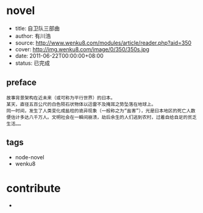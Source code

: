 
# novel

- title: 自卫队三部曲
- author: 有川浩
- source: http://www.wenku8.com/modules/article/reader.php?aid=350
- cover: http://img.wenku8.com/image/0/350/350s.jpg
- date: 2011-06-22T00:00:00+08:00
- status: 已完成

## preface

```
故事背景架构在近未来（或可称为平行世界）的曰本。
某天，直径五百公尺的白色陨石状物体以迅雷不及掩耳之势坠落在地球上。
同一时间，发生了人类变化成盐柱的诡异现象（一般称之为“盐害”），光是曰本地区的死亡人数便估计多达八千万人。文明社会在一瞬间崩溃，劫后余生的人们逃到农村，过着自给自足的贫乏生活……
```

## tags

- node-novel
- wenku8

# contribute

- 

